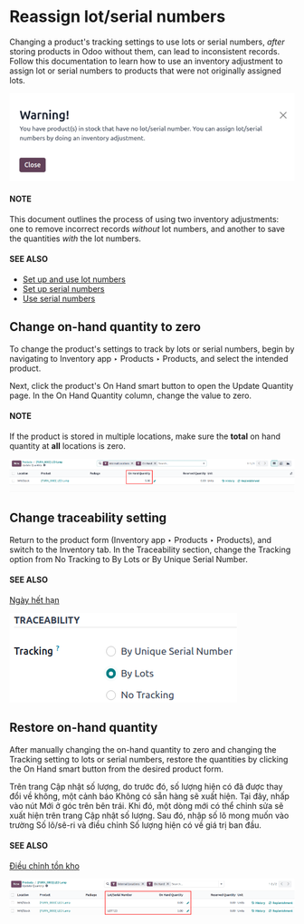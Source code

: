 # Reassign lot/serial numbers

Changing a product's tracking settings to use lots or serial numbers, *after* storing products in
Odoo without them, can lead to inconsistent records. Follow this documentation to learn how to use
an inventory adjustment to assign lot or serial numbers to products that were not originally
assigned lots.

![Warning message: products in stock have no lot/serial number.](../../../../../_images/warning.png)

#### NOTE
This document outlines the process of using two inventory adjustments: one to remove incorrect
records *without* lot numbers, and another to save the quantities *with* the lot numbers.

#### SEE ALSO
- [Set up and use lot numbers](lots.md)
- [Set up serial numbers](create_sn.md)
- [Use serial numbers](serial_numbers.md)

## Change on-hand quantity to zero

To change the product's settings to track by lots or serial numbers, begin by navigating to
Inventory app ‣ Products ‣ Products, and select the intended product.

Next, click the product's On Hand smart button to open the Update Quantity
page. In the On Hand Quantity column, change the value to zero.

#### NOTE
If the product is stored in multiple locations, make sure the **total** on hand quantity at
**all** locations is zero.

![Show the Inventory Adjustments model, highlighting the "On Hand Quantity" field.](../../../../../_images/remove-quant.png)

## Change traceability setting

Return to the product form (Inventory app ‣ Products ‣ Products), and switch to
the Inventory tab. In the Traceability section, change the
Tracking option from No Tracking to By Lots or By
Unique Serial Number.

#### SEE ALSO
[Ngày hết hạn](expiration_dates.md)

![Enable lots and serial numbers.](../../../../../_images/tracking.png)

## Restore on-hand quantity

After manually changing the on-hand quantity to zero and changing the Tracking setting
to lots or serial numbers, restore the quantities by clicking the On Hand smart button
from the desired product form.

Trên trang Cập nhật số lượng, do trước đó, số lượng hiện có đã được thay đổi về không, một cảnh báo Không có sẵn hàng sẽ xuất hiện. Tại đây, nhấp vào nút Mới ở góc trên bên trái. Khi đó, một dòng mới có thể chỉnh sửa sẽ xuất hiện trên trang Cập nhật số lượng. Sau đó, nhập số lô mong muốn vào trường Số lô/sê-ri và điều chỉnh Số lượng hiện có về giá trị ban đầu.

#### SEE ALSO
[Điều chỉnh tồn kho](../../warehouses_storage/inventory_management/count_products.md)

![Fill in the "Lot/Serial Number" and "On Hand Quantity" field.](../../../../../_images/update-quantity.png)
